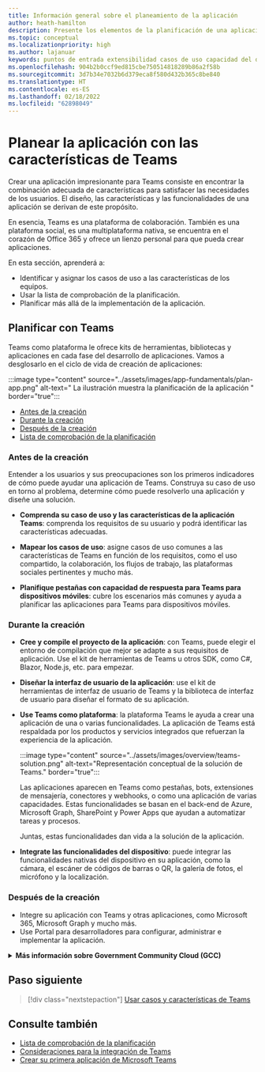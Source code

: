```yaml
---
title: Información general sobre el planeamiento de la aplicación
author: heath-hamilton
description: Presente los elementos de la planificación de una aplicación, comprendiendo los casos de uso, las funcionalidades de la aplicación y otras características de Teams.
ms.topic: conceptual
ms.localizationpriority: high
ms.author: lajanuar
keywords: puntos de entrada extensibilidad casos de uso capacidad del dispositivo
ms.openlocfilehash: 904b2b0ccf9ed815cbe750514818289b86a2f58b
ms.sourcegitcommit: 3d7b34e7032b6d379eca8f580d432b365c8be840
ms.translationtype: HT
ms.contentlocale: es-ES
ms.lasthandoff: 02/18/2022
ms.locfileid: "62898049"
---
```

# <a name="plan-your-app-with-teams-features"></a>Planear la aplicación con las características de Teams

Crear una aplicación impresionante para Teams consiste en encontrar la combinación adecuada de características para satisfacer las necesidades de los usuarios. El diseño, las características y las funcionalidades de una aplicación se derivan de este propósito.

En esencia, Teams es una plataforma de colaboración. También es una plataforma social, es una multiplataforma nativa, se encuentra en el corazón de Office 365 y ofrece un lienzo personal para que pueda crear aplicaciones.

En esta sección, aprenderá a:

 - Identificar y asignar los casos de uso a las características de los equipos.
 - Usar la lista de comprobación de la planificación.
 - Planificar más allá de la implementación de la aplicación.

## <a name="plan-with-teams"></a>Planificar con Teams

Teams como plataforma le ofrece kits de herramientas, bibliotecas y aplicaciones en cada fase del desarrollo de aplicaciones. Vamos a desglosarlo en el ciclo de vida de creación de aplicaciones:

:::image type="content" source="../assets/images/app-fundamentals/plan-app.png" alt-text=" La ilustración muestra la planificación de la aplicación " border="true":::

- [Antes de la creación](#before-you-build)
- [Durante la creación ](#during-build)
- [Después de la creación](#post-build)
- [Lista de comprobación de la planificación](../concepts/design/planning-checklist.md)

### <a name="before-you-build"></a>Antes de la creación

Entender a los usuarios y sus preocupaciones son los primeros indicadores de cómo puede ayudar una aplicación de Teams. Construya su caso de uso en torno al problema, determine cómo puede resolverlo una aplicación y diseñe una solución.

- **Comprenda su caso de uso y las características de la aplicación Teams**: comprenda los requisitos de su usuario y podrá identificar las características adecuadas.

- **Mapear los casos de uso**: asigne casos de uso comunes a las características de Teams en función de los requisitos, como el uso compartido, la colaboración, los flujos de trabajo, las plataformas sociales pertinentes y mucho más.

- **Planifique pestañas con capacidad de respuesta para Teams para dispositivos móviles**: cubre los escenarios más comunes y ayuda a planificar las aplicaciones para Teams para dispositivos móviles.

### <a name="during-build"></a>Durante la creación

- **Cree y compile el proyecto de la aplicación**: con Teams, puede elegir el entorno de compilación que mejor se adapte a sus requisitos de aplicación. Use el kit de herramientas de Teams u otros SDK, como C#, Blazor, Node.js, etc. para empezar.

- **Diseñar la interfaz de usuario de la aplicación**: use el kit de herramientas de interfaz de usuario de Teams y la biblioteca de interfaz de usuario para diseñar el formato de su aplicación.

- **Use Teams como plataforma**: la plataforma Teams le ayuda a crear una aplicación de una o varias funcionalidades. La aplicación de Teams está respaldada por los productos y servicios integrados que refuerzan la experiencia de la aplicación.

    :::image type="content" source="../assets/images/overview/teams-solution.png" alt-text="Representación conceptual de la solución de Teams." border="true":::

    Las aplicaciones aparecen en Teams como pestañas, bots, extensiones de mensajería, conectores y webhooks, o como una aplicación de varias capacidades. Estas funcionalidades se basan en el back-end de Azure, Microsoft Graph, SharePoint y Power Apps que ayudan a automatizar tareas y procesos.

    Juntas, estas funcionalidades dan vida a la solución de la aplicación.

- **Integrate las funcionalidades del dispositivo**: puede integrar las funcionalidades nativas del dispositivo en su aplicación, como la cámara, el escáner de códigos de barras o QR, la galería de fotos, el micrófono y la localización.

### <a name="post-build"></a>Después de la creación

- Integre su aplicación con Teams y otras aplicaciones, como Microsoft 365, Microsoft Graph y mucho más.
- Use Portal para desarrolladores para configurar, administrar e implementar la aplicación.

<details>
<summary><b>Más información sobre Government Community Cloud (GCC)</b></summary>

Government Community Cloud es una copia centrada en el gobierno del entorno comercial. El Departamento de Defensa (DOD) y los contratistas federales deben cumplir con los estrictos requisitos de ciberseguridad y cumplimiento. Para ello, se creó el GCC-High para satisfacer las necesidades del DOD y de los contratistas federales. GCC-High es una copia de la nube del DOD pero existe en su propio entorno soberano. La nube del DOD se crea solo para el Departamento de Defensa.

En la tabla siguiente se incluyen las características y la disponibilidad de Teams para GCC, GCC-High y DOD:

| Características   | GCC | GCC-High | DOD |
|-------------|---------|---|---|
| Aplicaciones propiedad de Teams como en aplicaciones desarrolladas internamente | ✔️ La aplicación está habilitada si tiene GCC. | ✔️ La aplicación está habilitada si tiene GCC-High. | ✔️ La aplicación está habilitada si tiene DOD. |
| Aplicaciones de Microsoft | ✔️ Aplicaciones de Microsoft compatibles con GCC | ✔️ Aplicaciones de Microsoft compatibles con GCC-High | ✔️ Aplicaciones de Microsoft compatibles con DOD |
| Aplicaciones de 3p o de terceros | ✔️ Hay aplicaciones de terceros disponibles. Deshabilitado de forma predeterminada y el administrador del inquilino usará su propio criterio para habilitarlo. | ❌ | ❌ |
| Bots | ✔️ | ❌ | ❌ |
| Aplicaciones de pestaña Personalizadas o Lob |  ✔️ | ✔️ | ✔️ |
| Aplicaciones de instalación de prueba:  | ✔️ | ❌ | ❌ |
| Bots personalizados o Lob | ✔️ | ❌ | ❌ |
| Extensiones de mensajería personalizadas | ❌ | ❌ | ❌ |
| Conectores personalizados | ❌ | ❌ | ❌ |

La lista siguiente ayuda a identificar la disponibilidad de GCC, GCC-High y DOD para las características:

- Para aplicaciones de terceros, consulte [aplicaciones web](../samples/integrating-web-apps.md) y [extensibilidad de aplicaciones de reuniones](../apps-in-teams-meetings/meeting-app-extensibility.md).
- Para bots, consulte [crear su primer bot de conversación para Teams](../get-started/first-app-bot.md), [diseñar el bot de Teams](../bots/design/bots.md), [agregar bots a aplicaciones de Microsoft Teams](../resources/bot-v3/bots-overview.md)y [bots en Teams](../bots/what-are-bots.md).
- Para las aplicaciones de instalación de prueba, vea [habilitar la personalización de la aplicación de Teams para](../concepts/design/enable-app-customization.md), [distribuir la aplicación de Microsoft Teams](../concepts/deploy-and-publish/apps-publish-overview.md)y [Cargar la aplicación en Teams](../concepts/deploy-and-publish/apps-upload.md).
- Para los conectores personalizados, consulte [crear conectores de Office 365 para Teams](../webhooks-and-connectors/how-to/connectors-creating.md).

</details>

## <a name="next-step"></a>Paso siguiente

> [!div class="nextstepaction"]
> [Usar casos y características de Teams](design/understand-use-cases.md)

## <a name="see-also"></a>Consulte también

- [Lista de comprobación de la planificación](../concepts/design/planning-checklist.md)
- [Consideraciones para la integración de Teams](../samples/integrating-web-apps.md)
- [Crear su primera aplicación de Microsoft Teams](../build-your-first-app/build-first-app-overview.md)
